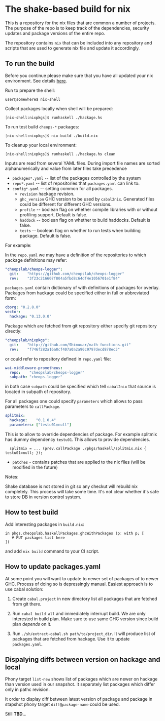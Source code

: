 # The shake-based build for nix

This is a repository for the nix files that are common a number of projects.
The purpose of the repo is to keep track of the dependencies, security updates
and package versions of the entire repo.

The repository contains `nix` that can be included into any repository and
scripts that are used to generate nix file and update it accordingly.

## To run the build

Before you continue please make sure that you have all updated your nix environment. See details [here](https://nixos.org/manual/nix/stable/installation/upgrading.html).

Run to prepare the shell:

```console
user@somewhere$ nix-shell
```

Collect packages locally when shell will be prepared:

```console
[nix-shell:nixpkgs]$ runhaskell ./hackage.hs
```

To run test build `cheops-*` packages:

```console
[nix-shell:nixpkgs]$ nix-build ./build.nix
```

To cleanup your local environment:

```console
[nix-shell:nixpkgs]$ runhaskell ./hackage.hs clean
```

Inputs are read from several YAML files. During import file names are sorted
alphanumerically and value from later files take precedence

* `packages*.yaml` -- list of the packages controlled by the system
* `repo*.yaml` -- list of repositories that `packages.yaml` can link to.
* `config*.yaml` -- setting common for all packages.
  - `revision` hackage revision.
  - `ghc_version` GHC version to be used by `cabal2nix`. Generated files could
    be different for different GHC versions.
  - `profile` -- boolean flag on whether compile libraries with or without
    profiling support. Default is false.
  - `haddock` -- boolean flag on whether to build haddocks. Default is false.
  - `tests` -- boolean flag on whether to run tests when building
    package. Default is false.

For example:

In the `repo.yaml` we may have a definition of the repositories to which package
definitions may refer:

```yaml
"cheopslab/cheops-logger":
  git:    "https://github.com/cheopslab/cheops-logger"
  rev:    "3f23c216607f804a5fbd8c64df4e1056701e1f84"
```

`packages.yaml` contain dictionary of with definitions of packages for overlay.
Packages from hackage could be specified either in full or abbreviated form:

```yaml
cborg: "0.2.8.0"
vector:
  hackage: "0.13.0.0"
```

Package which are fetched from git repository either specify git repository
directly:

```yaml
"cheopslab/nixpkgs":
  git:    "http://github.com/Shimuuar/math-functions.git"
  rev:    "f746f282a16a0cf407a0a2a90c9797decd878ec3"

```

or could refer to repository defined in `repo.yaml` file:

```yaml
wai-middleware-prometheus:
  repo:    "cheopslab/cheops-logger"
  subpath: "cheops-logger"
```

in both case `subpath` could be specified which tell `cabal2nix` that source is
located in subpath of repository.

For all packages one could specify `parameters` which allows to pass parameters
to `callPackage`.

```yaml
splitmix:
  hackage:    "0.1.0.4"
  parameters: ["testu01=null"]
```

This is to allow to override dependencies of package. For example splitmix has
dummy dependency `testu01`. This allows to provide dependencies.
```
  splitmix = ... (prev.callPackage ./pkgs/haskell/splitmix.nix { testu01=null; });
```

* `patches` - contains patches that are applied to the nix files (will be modified in the future)

Notes:

Shake database is not stored in git so any checkut will rebuild nix
completely. This process will take some time. It's not clear whether it's safe
to store DB in version control system.

## How to test build

Add interesting packages in `build.nix`:

```
in pkgs.cheopslab.haskellPackages.ghcWithPackages (p: with p; [
   # PUT packages list here
])
```

and add `nix build` command to your CI script.


## How to update packages.yaml

At some point you will want to update to newer set of packages of to newer
GHC. Process of doing so is depressingly manual. Easiest approach is to use
cabal solution:

1. Create `cabal.project` in new directory list all packages that are fetched
   from git there.

2. Run `cabal build all` and immediately interrupt build. We are only interested
   in build plan. Make sure to use same GHC version since build plan *depends*
   on it.

3. Run `./sh/extract-cabal.sh path/to/project_dir`. It will produce list of
   packages that are fetched from hackage. Use it to update `packages.yaml`.


## Dispalying diffs between version on hackage and local

Phony target `list-new` shows list of packages which are newer on hackage than
version used in our snapshot. It separately list packages which differ only in
pathc revision.

It order to display diff between latest version of package and package in
stapshot phony target `diff@package-name` could be used.

Still **TBD**...
